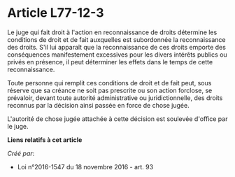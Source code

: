 # Article L77-12-3

Le juge qui fait droit à l'action en reconnaissance de droits détermine les conditions de droit et de fait auxquelles est
subordonnée la reconnaissance des droits. S'il lui apparaît que la reconnaissance de ces droits emporte des conséquences
manifestement excessives pour les divers intérêts publics ou privés en présence, il peut déterminer les effets dans le temps
de cette reconnaissance.

Toute personne qui remplit ces conditions de droit et de fait peut, sous réserve que sa créance ne soit pas prescrite ou son
action forclose, se prévaloir, devant toute autorité administrative ou juridictionnelle, des droits reconnus par la décision
ainsi passée en force de chose jugée.

L'autorité de chose jugée attachée à cette décision est soulevée d'office par le juge.

**Liens relatifs à cet article**

_Créé par_:

  - Loi n°2016-1547 du 18 novembre 2016 - art. 93
